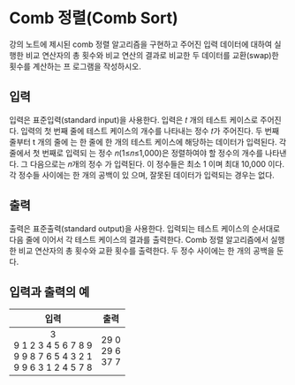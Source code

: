 # Comb 정렬(Comb Sort)

강의 노트에 제시된 comb 정렬 알고리즘을 구현하고 주어진 입력 데이터에 대하여 실행한 비교 연산자의 총 횟수와 비교 연산의 결과로 비교한 두 데이터를 교환(swap)한 횟수를 계산하는 프 로그램을 작성하시오.

## 입력

입력은 표준입력(standard input)을 사용한다. 입력은 𝑡 개의 테스트 케이스로 주어진다. 입력의 첫 번째 줄에 테스트 케이스의 개수를 나타내는 정수 𝑡가 주어진다. 두 번째 줄부터 t 개의 줄에 는 한 줄에 한 개의 테스트 케이스에 해당하는 데이터가 입력된다. 각 줄에서 첫 번째로 입력되 는 정수 𝑛(1≤𝑛≤1,000)은 정렬하여야 할 정수의 개수를 나타낸다. 그 다음으로는 𝑛개의 정수 가 입력된다. 이 정수들은 최소 1 이며 최대 10,000 이다. 각 정수들 사이에는 한 개의 공백이 있 으며, 잘못된 데이터가 입력되는 경우는 없다.

## 출력

출력은 표준출력(standard output)을 사용한다. 입력되는 테스트 케이스의 순서대로 다음 줄에 이어서 각 테스트 케이스의 결과를 출력한다. Comb 정렬 알고리즘에서 실행한 비교 연산자의 총 횟수와 교환 횟수를 출력한다. 두 정수 사이에는 한 개의 공백을 둔다.

## 입력과 출력의 예

|                                      입력                                       |           출력           |
| :-----------------------------------------------------------------------------: | :----------------------: |
| 3 <br/> 9 1 2 3 4 5 6 7 8 9 <br/> 9 9 8 7 6 5 4 3 2 1 <br/> 9 9 6 3 1 2 4 5 7 8 | 29 0 <br/>29 6 <br/>37 7 |

